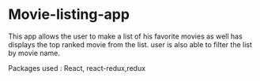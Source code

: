 # Movie-listing-app

This app allows the user to make a list of his favorite movies as well has displays the top ranked movie from the list.
user is also able to filter the list by movie name.

Packages used :
React, react-redux,redux
